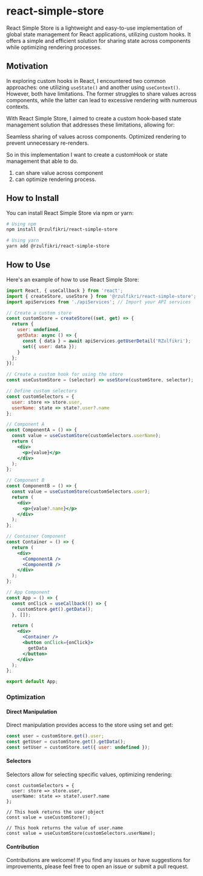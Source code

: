 # react-simple-store

React Simple Store is a lightweight and easy-to-use implementation of global state management for React applications, utilizing custom hooks. It offers a simple and efficient solution for sharing state across components while optimizing rendering processes.

## Motivation
In exploring custom hooks in React, I encountered two common approaches: one utilizing `useState()` and another using `useContext()`. However, both have limitations. The former struggles to share values across components, while the latter can lead to excessive rendering with numerous contexts.

With React Simple Store, I aimed to create a custom hook-based state management solution that addresses these limitations, allowing for:

Seamless sharing of values across components.
Optimized rendering to prevent unnecessary re-renders.

So in this implementation I want to create a customHook or state management that able to do.
1. can share value across component
2. can optimize rendering process.

## How to Install

You can install React Simple Store via npm or yarn:
```bash
# Using npm
npm install @rzulfikri/react-simple-store

# Using yarn
yarn add @rzulfikri/react-simple-store
```

## How to Use
Here's an example of how to use React Simple Store:
```jsx
import React, { useCallback } from 'react';
import { createStore, useStore } from '@rzulfikri/react-simple-store';
import apiServices from './apiServices'; // Import your API services

// Create a custom store
const customStore = createStore((set, get) => {
  return {
    user: undefined,
    getData: async () => {
      const { data } = await apiServices.getUserDetail('RZulfikri');
      set({ user: data });
    }
  };
});

// Create a custom hook for using the store
const useCustomStore = (selector) => useStore(customStore, selector);

// Define custom selectors
const customSelectors = {
  user: store => store.user,
  userName: state => state?.user?.name
};

// Component A
const ComponentA = () => {
  const value = useCustomStore(customSelectors.userName);
  return (
    <div>
      <p>{value}</p>
    </div>
  );
};

// Component B
const ComponentB = () => {
  const value = useCustomStore(customSelectors.user);
  return (
    <div>
      <p>{value?.name}</p>
    </div>
  );
};

// Container Component
const Container = () => {
  return (
    <div>
      <ComponentA />
      <ComponentB />
    </div>
  );
};

// App Component
const App = () => {
  const onClick = useCallback(() => {
    customStore.get().getData();
  }, []);

  return (
    <div>
      <Container />
      <button onClick={onClick}>
        getData
      </button>
    </div>
  );
};

export default App;
```
### Optimization
#### Direct Manipulation

Direct manipulation provides access to the store using set and get:

```javascript
const user = customStore.get().user;
const getUser = customStore.get().getData();
const setUser = customStore.set({ user: undefined });
```

#### Selectors
Selectors allow for selecting specific values, optimizing rendering:

```javscript
const customSelectors = {
  user: store => store.user,
  userName: state => state?.user?.name
};

// This hook returns the user object
const value = useCustomStore();

// This hook returns the value of user.name
const value = useCustomStore(customSelectors.userName);
```

#### Contribution
Contributions are welcome! If you find any issues or have suggestions for improvements, please feel free to open an issue or submit a pull request.
